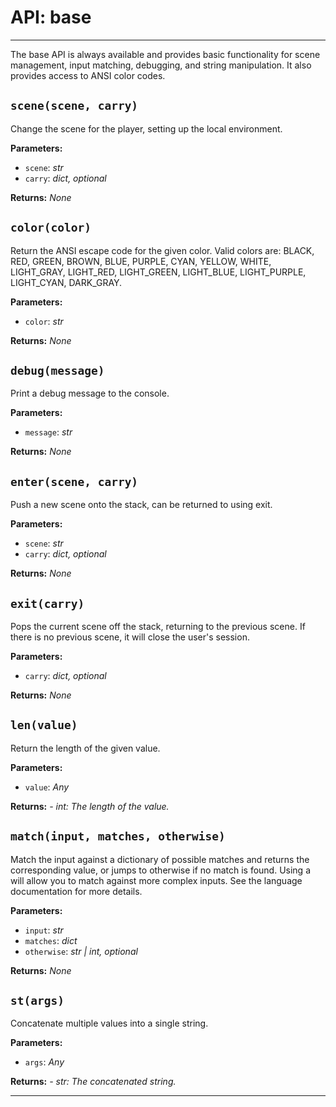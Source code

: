 # API: base
---

The base API is always available and provides basic functionality for scene management, input matching,
debugging, and string manipulation.  It also provides access to ANSI color codes.

## `scene(scene, carry)`
Change the scene for the player, setting up the local environment.

**Parameters:**
- `scene`: *str*
- `carry`: *dict, optional*

**Returns:** _None_
## `color(color)`
Return the ANSI escape code for the given color.  Valid colors are: BLACK, RED, GREEN, BROWN, BLUE,
PURPLE, CYAN, YELLOW, WHITE, LIGHT_GRAY, LIGHT_RED, LIGHT_GREEN, LIGHT_BLUE, LIGHT_PURPLE, LIGHT_CYAN, 
DARK_GRAY.

**Parameters:**
- `color`: *str*

**Returns:** _None_
## `debug(message)`
Print a debug message to the console.

**Parameters:**
- `message`: *str*

**Returns:** _None_
## `enter(scene, carry)`
Push a new scene onto the stack, can be returned to using exit.

**Parameters:**
- `scene`: *str*
- `carry`: *dict, optional*

**Returns:** _None_
## `exit(carry)`
Pops the current scene off the stack, returning to the previous scene.  If there is no previous
scene, it will close the user's session.

**Parameters:**
- `carry`: *dict, optional*

**Returns:** _None_
## `len(value)`
Return the length of the given value.

**Parameters:**
- `value`: *Any*

**Returns:** *- int: The length of the value.*

## `match(input, matches, otherwise)`
Match the input against a dictionary of possible matches and returns the corresponding value, or
jumps to otherwise if no match is found. Using a <batch> will allow you to match against more
complex inputs.  See the language documentation for more details.

**Parameters:**
- `input`: *str*
- `matches`: *dict*
- `otherwise`: *str | int, optional*

**Returns:** _None_
## `st(args)`
Concatenate multiple values into a single string.

**Parameters:**
- `args`: *Any*

**Returns:** *- str: The concatenated string.*


---
